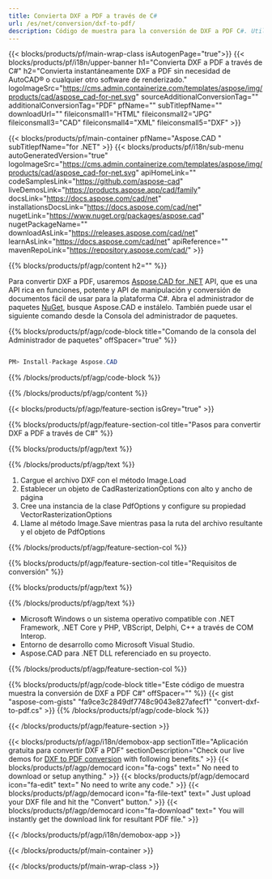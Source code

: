 ```yaml
---
title: Convierta DXF a PDF a través de C# 
url: /es/net/conversion/dxf-to-pdf/ 
description: Código de muestra para la conversión de DXF a PDF C#. Utilice el código de ejemplo de API para la conversión de archivos DXF por lotes a PDF dentro de VB.NET, Asp.NET o cualquier aplicación basada en .NET.
---
```


{{< blocks/products/pf/main-wrap-class isAutogenPage="true">}}
{{< blocks/products/pf/i18n/upper-banner h1="Convierta DXF a PDF a través de C#" h2="Convierta instantáneamente DXF a PDF sin necesidad de AutoCAD® o cualquier otro software de renderizado." logoImageSrc="https://cms.admin.containerize.com/templates/aspose/img/products/cad/aspose_cad-for-net.svg" sourceAdditionalConversionTag="" additionalConversionTag="PDF" pfName="" subTitlepfName="" downloadUrl="" fileiconsmall1="HTML" fileiconsmall2="JPG" fileiconsmall3="CAD" fileiconsmall4="XML" fileiconsmall5="DXF" >}}

{{< blocks/products/pf/main-container pfName="Aspose.CAD " subTitlepfName="for .NET" >}}
{{< blocks/products/pf/i18n/sub-menu autoGeneratedVersion="true" logoImageSrc="https://cms.admin.containerize.com/templates/aspose/img/products/cad/aspose_cad-for-net.svg" apiHomeLink="" codeSamplesLink="https://github.com/aspose-cad" liveDemosLink="https://products.aspose.app/cad/family" docsLink="https://docs.aspose.com/cad/net" installationsDocsLink="https://docs.aspose.com/cad/net" nugetLink="https://www.nuget.org/packages/aspose.cad" nugetPackageName="" downloadAsLink="https://releases.aspose.com/cad/net" learnAsLink="https://docs.aspose.com/cad/net" apiReference="" mavenRepoLink="https://repository.aspose.com/cad/" >}}

{{% blocks/products/pf/agp/content h2="" %}}

Para convertir DXF a PDF, usaremos <a href=https://products.aspose.com/cad/net>Aspose.CAD for .NET</a> API, que es una API rica en funciones, potente y API de manipulación y conversión de documentos fácil de usar para la plataforma C#. Abra el administrador de paquetes <a href=https://www.nuget.org/packages/aspose.cad>NuGet</a>, busque Aspose.CAD e instálelo. También puede usar el siguiente comando desde la Consola del administrador de paquetes.

{{% blocks/products/pf/agp/code-block title="Comando de la consola del Administrador de paquetes" offSpacer="true" %}}

```cs

PM> Install-Package Aspose.CAD

```

{{% /blocks/products/pf/agp/code-block %}}

{{% /blocks/products/pf/agp/content %}}

{{< blocks/products/pf/agp/feature-section isGrey="true" >}}

{{% blocks/products/pf/agp/feature-section-col title="Pasos para convertir DXF a PDF a través de C#" %}}

{{% blocks/products/pf/agp/text %}}

{{% /blocks/products/pf/agp/text %}}

1. Cargue el archivo DXF con el método Image.Load
1. Establecer un objeto de CadRasterizationOptions con alto y ancho de página
1. Cree una instancia de la clase PdfOptions y configure su propiedad VectorRasterizationOptions
1. Llame al método Image.Save mientras pasa la ruta del archivo resultante y el objeto de PdfOptions

{{% /blocks/products/pf/agp/feature-section-col %}}

{{% blocks/products/pf/agp/feature-section-col title="Requisitos de conversión" %}}

{{% blocks/products/pf/agp/text %}}

{{% /blocks/products/pf/agp/text %}}

- Microsoft Windows o un sistema operativo compatible con .NET Framework, .NET Core y PHP, VBScript, Delphi, C++ a través de COM Interop.
- Entorno de desarrollo como Microsoft Visual Studio.
- Aspose.CAD para .NET DLL referenciado en su proyecto.

{{% /blocks/products/pf/agp/feature-section-col %}}

{{% blocks/products/pf/agp/code-block title="Este código de muestra muestra la conversión de DXF a PDF C#" offSpacer="" %}}
{{< gist "aspose-com-gists" "fa9ce3c2849df7748c9043e827afecf1" "convert-dxf-to-pdf.cs" >}}
{{% /blocks/products/pf/agp/code-block %}}

{{< /blocks/products/pf/agp/feature-section >}}    

<!-- aboutfile Starts -->

{{< blocks/products/pf/agp/i18n/demobox-app sectionTitle="Aplicación gratuita para convertir DXF a PDF" sectionDescription="Check our live demos for [DXF to PDF conversion](https://products.aspose.app/cad/conversion/dxf-to-pdf) with following benefits." >}}
        {{< blocks/products/pf/agp/democard icon="fa-cogs" text=" No need to download or setup anything." >}}
        {{< blocks/products/pf/agp/democard icon="fa-edit" text=" No need to write any code." >}}
        {{< blocks/products/pf/agp/democard icon="fa-file-text" text=" Just upload your DXF file and hit the \"Convert\" button." >}}
        {{< blocks/products/pf/agp/democard icon="fa-download" text=" You will instantly get the download link for resultant PDF file." >}}
 
   
{{< /blocks/products/pf/agp/i18n/demobox-app >}}

<!-- aboutfile Ends -->

{{< /blocks/products/pf/main-container >}}
    
{{< /blocks/products/pf/main-wrap-class >}}